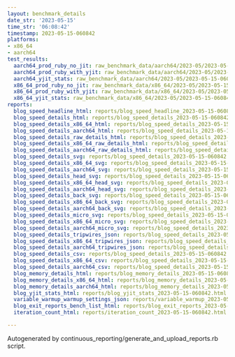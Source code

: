 ```yaml
---
layout: benchmark_details
date_str: '2023-05-15'
time_str: '06:08:42'
timestamp: 2023-05-15-060842
platforms:
- x86_64
- aarch64
test_results:
  aarch64_prod_ruby_no_jit: raw_benchmark_data/aarch64/2023-05/2023-05-15-060842_basic_benchmark_aarch64_prod_ruby_no_jit.json
  aarch64_prod_ruby_with_yjit: raw_benchmark_data/aarch64/2023-05/2023-05-15-060842_basic_benchmark_aarch64_prod_ruby_with_yjit.json
  aarch64_yjit_stats: raw_benchmark_data/aarch64/2023-05/2023-05-15-060842_basic_benchmark_aarch64_yjit_stats.json
  x86_64_prod_ruby_no_jit: raw_benchmark_data/x86_64/2023-05/2023-05-15-060842_basic_benchmark_x86_64_prod_ruby_no_jit.json
  x86_64_prod_ruby_with_yjit: raw_benchmark_data/x86_64/2023-05/2023-05-15-060842_basic_benchmark_x86_64_prod_ruby_with_yjit.json
  x86_64_yjit_stats: raw_benchmark_data/x86_64/2023-05/2023-05-15-060842_basic_benchmark_x86_64_yjit_stats.json
reports:
  blog_speed_headline_html: reports/blog_speed_headline_2023-05-15-060842.html
  blog_speed_details_html: reports/blog_speed_details_2023-05-15-060842.html
  blog_speed_details_x86_64_html: reports/blog_speed_details_2023-05-15-060842.x86_64.html
  blog_speed_details_aarch64_html: reports/blog_speed_details_2023-05-15-060842.aarch64.html
  blog_speed_details_raw_details_html: reports/blog_speed_details_2023-05-15-060842.raw_details.html
  blog_speed_details_x86_64_raw_details_html: reports/blog_speed_details_2023-05-15-060842.x86_64.raw_details.html
  blog_speed_details_aarch64_raw_details_html: reports/blog_speed_details_2023-05-15-060842.aarch64.raw_details.html
  blog_speed_details_svg: reports/blog_speed_details_2023-05-15-060842.svg
  blog_speed_details_x86_64_svg: reports/blog_speed_details_2023-05-15-060842.x86_64.svg
  blog_speed_details_aarch64_svg: reports/blog_speed_details_2023-05-15-060842.aarch64.svg
  blog_speed_details_head_svg: reports/blog_speed_details_2023-05-15-060842.head.svg
  blog_speed_details_x86_64_head_svg: reports/blog_speed_details_2023-05-15-060842.x86_64.head.svg
  blog_speed_details_aarch64_head_svg: reports/blog_speed_details_2023-05-15-060842.aarch64.head.svg
  blog_speed_details_back_svg: reports/blog_speed_details_2023-05-15-060842.back.svg
  blog_speed_details_x86_64_back_svg: reports/blog_speed_details_2023-05-15-060842.x86_64.back.svg
  blog_speed_details_aarch64_back_svg: reports/blog_speed_details_2023-05-15-060842.aarch64.back.svg
  blog_speed_details_micro_svg: reports/blog_speed_details_2023-05-15-060842.micro.svg
  blog_speed_details_x86_64_micro_svg: reports/blog_speed_details_2023-05-15-060842.x86_64.micro.svg
  blog_speed_details_aarch64_micro_svg: reports/blog_speed_details_2023-05-15-060842.aarch64.micro.svg
  blog_speed_details_tripwires_json: reports/blog_speed_details_2023-05-15-060842.tripwires.json
  blog_speed_details_x86_64_tripwires_json: reports/blog_speed_details_2023-05-15-060842.x86_64.tripwires.json
  blog_speed_details_aarch64_tripwires_json: reports/blog_speed_details_2023-05-15-060842.aarch64.tripwires.json
  blog_speed_details_csv: reports/blog_speed_details_2023-05-15-060842.csv
  blog_speed_details_x86_64_csv: reports/blog_speed_details_2023-05-15-060842.x86_64.csv
  blog_speed_details_aarch64_csv: reports/blog_speed_details_2023-05-15-060842.aarch64.csv
  blog_memory_details_html: reports/blog_memory_details_2023-05-15-060842.html
  blog_memory_details_x86_64_html: reports/blog_memory_details_2023-05-15-060842.x86_64.html
  blog_memory_details_aarch64_html: reports/blog_memory_details_2023-05-15-060842.aarch64.html
  blog_yjit_stats_html: reports/blog_yjit_stats_2023-05-15-060842.html
  variable_warmup_warmup_settings_json: reports/variable_warmup_2023-05-15-060842.warmup_settings.json
  blog_exit_reports_bench_list_html: reports/blog_exit_reports_2023-05-15-060842.bench_list.html
  iteration_count_html: reports/iteration_count_2023-05-15-060842.html

---
```

Autogenerated by continuous_reporting/generate_and_upload_reports.rb script.
